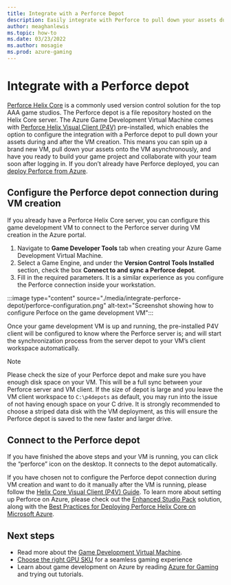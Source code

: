 ```yaml
---
title: Integrate with a Perforce Depot
description: Easily integrate with Perforce to pull down your assets during and after the VM creation.
author: meaghanlewis
ms.topic: how-to
ms.date: 03/23/2022
ms.author: mosagie
ms.prod: azure-gaming
---
```


# Integrate with a Perforce depot

[Perforce Helix Core](https://www.perforce.com/products/helix-core) is a commonly used version control solution for the top AAA game studios. The Perforce depot is a file repository hosted on the Helix Core server. The Azure Game Development Virtual Machine comes with [Perforce Helix Visual Client (P4V)](https://www.perforce.com/downloads/helix-visual-client-p4v) pre-installed, which enables the option to configure the integration with a Perforce depot to pull down your assets during and after the VM creation. This means you can spin up a brand new VM, pull down your assets onto the VM asynchronously, and have you ready to build your game project and collaborate with your team soon after logging in. If you don’t already have Perforce deployed, you can [deploy Perforce from Azure](https://azuremarketplace.microsoft.com/marketplace/apps/perforce.perforce-enhanced-studio-pack?tab=overview).

## Configure the Perforce depot connection during VM creation

If you already have a Perforce Helix Core server, you can configure this game development VM to connect to the Perforce server during VM creation in the Azure portal.

1. Navigate to **Game Developer Tools** tab when creating your Azure Game Development Virtual Machine.
1. Select a Game Engine, and under the **Version Control Tools Installed** section, check the box **Connect to and sync a Perforce depot**.
1. Fill in the required parameters. It is a similar experience as you configure the Perforce connection inside your workstation.

:::image type="content" source="./media/integrate-perforce-depot/perforce-configuration.png" alt-text="Screenshot showing how to configure Perfoce on the game development VM":::

Once your game development VM is up and running, the pre-installed P4V client will be configured to know where the Perforce server is; and will start the synchronization process from the server depot to your VM’s client workspace automatically.

> [!NOTE]
> Please check the size of your Perforce depot and make sure you have enough disk space on your VM. This will be a full sync between your Perforce server and VM client. If the size of depot is large and you leave the VM client workspace to `C:\p4depots` as default, you may run into the issue of not having enough space on your C drive. It is strongly recommended to choose a striped data disk with the VM deployment, as this will ensure the Perforce depot is saved to the new faster and larger drive.

## Connect to the Perforce depot

If you have finished the above steps and your VM is running, you can click the “perforce” icon on the desktop. It connects to the depot automatically.

If you have chosen not to configure the Perforce depot connection during VM creation and want to do it manually after the VM is running, please follow the [Helix Core Visual Client (P4V) Guide](https://www.perforce.com/manuals/p4v/Content/P4V/using.connecting.html#Connecting_to_Helix_server). To learn more about setting up Perforce on Azure, please check out the [Enhanced Studio Pack](https://www.perforce.com/products/helix-core/install-enhanced-studio-pack-azure) solution, along with the [Best Practices for Deploying Perforce Helix Core on Microsoft Azure](https://www.perforce.com/sites/default/files/pdfs/technical-guide-azure-best-practices.pdf).

## Next steps

- Read more about the [Game Development Virtual Machine](./overview.md).
- [Choose the right GPU SKU](./choosing-gpu-sku.md) for a seamless gaming experience
- Learn about game development on Azure by reading [Azure for Gaming](/gaming/azure/) and trying out tutorials.
